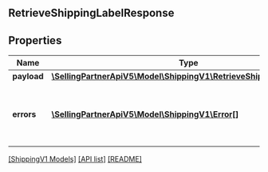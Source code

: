 ## RetrieveShippingLabelResponse

## Properties

Name | Type | Description | Notes
------------ | ------------- | ------------- | -------------
**payload** | [**\SellingPartnerApiV5\Model\ShippingV1\RetrieveShippingLabelResult**](RetrieveShippingLabelResult.md) |  | [optional]
**errors** | [**\SellingPartnerApiV5\Model\ShippingV1\Error[]**](Error.md) | A list of error responses returned when a request is unsuccessful. | [optional]

[[ShippingV1 Models]](../) [[API list]](../../Api) [[README]](../../../README.md)
